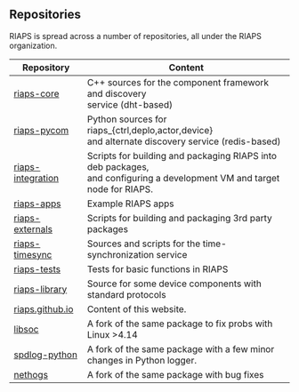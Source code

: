 ## Repositories

RIAPS is spread across a number of repositories, all under the RIAPS organization.

Repository        | Content                                     
------------------| ----------------------------------------------------------
[riaps-core](https://github.com/RIAPS/riaps-core) | C++ sources for the component framework and discovery <br> service (dht-based)
[riaps-pycom](https://github.com/RIAPS/riaps-pycom) | Python sources for riaps_{ctrl,deplo,actor,device} <br> and alternate discovery service (redis-based)
[riaps-integration](https://github.com/RIAPS/riaps-integration) | Scripts for building and packaging RIAPS into deb packages, <br> and configuring a development VM and target node for RIAPS. 
[riaps-apps](https://github.com/RIAPS/riaps-apps) | Example RIAPS apps
[riaps-externals](https://github.com/RIAPS/riaps-externals) | Scripts for building and packaging 3rd party packages
[riaps-timesync](https://github.com/RIAPS/riaps-timesync) | Sources and scripts for the time-synchronization service
[riaps-tests](https://github.com/RIAPS/riaps-tests) | Tests for basic functions in RIAPS
[riaps-library](https://github.com/RIAPS/riaps-library) | Source for some device components with standard protocols
[riaps.github.io](https://github.com/RIAPS/riaps.github.io) | Content of this website.
[libsoc](https://github.com/RIAPS/libsoc) | A fork of the same package to fix probs with Linux >4.14
[spdlog-python ](https://github.com/RIAPS/spdlog-python) | A fork of the same package with a few minor changes in Python logger.
[nethogs](https://github.com/RIAPS/nethogs) | A fork of the same package with bug fixes




